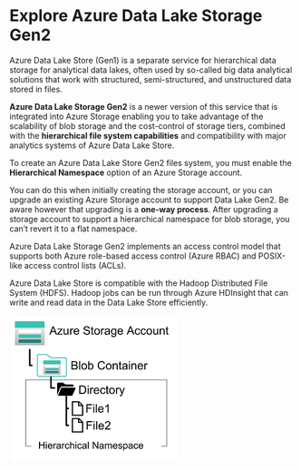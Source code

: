 # Explore Azure Data Lake Storage Gen2

Azure Data Lake Store (Gen1) is a separate service for hierarchical data storage for analytical data lakes, often used by so-called big data analytical solutions that work with structured, semi-structured, and unstructured data stored in files. 

**Azure Data Lake Storage Gen2** is a newer version of this service that is integrated into Azure Storage enabling you to take advantage of the scalability of blob storage and the cost-control of storage tiers, combined with the **hierarchical file system capabilities** and compatibility with major analytics systems of Azure Data Lake Store.

To create an Azure Data Lake Store Gen2 files system, you must enable the **Hierarchical Namespace** option of an Azure Storage account. 

You can do this when initially creating the storage account, or you can upgrade an existing Azure Storage account to support Data Lake Gen2. Be aware however that upgrading is a **one-way process**. After upgrading a storage account to support a hierarchical namespace for blob storage, you can’t revert it to a flat namespace.

Azure Data Lake Storage Gen2 implements an access control model that supports both Azure role-based access control (Azure RBAC) and POSIX-like access control lists (ACLs).

Azure Data Lake Store is compatible with the Hadoop Distributed File System (HDFS). Hadoop jobs can be run through Azure HDInsight that can write and read data in the Data Lake Store efficiently.

![Azure Data Lake Storage Gen2](azure_datalake_storage.png)




